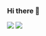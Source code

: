 ### Hi there 👋

<!--
**githoniel/githoniel** is a ✨ _special_ ✨ repository because its `README.md` (this file) appears on your GitHub profile.

Here are some ideas to get you started:

- 🔭 I’m currently working on ...
- 🌱 I’m currently learning ...
- 👯 I’m looking to collaborate on ...
- 🤔 I’m looking for help with ...
- 💬 Ask me about ...
- 📫 How to reach me: ...
- 😄 Pronouns: ...
- ⚡ Fun fact: ...
-->

<div>
  <img src="https://github-readme-stats.vercel.app/api?username=tiwuofficial&count_private=true&theme=algolia" />
  <img src="https://github-readme-stats.vercel.app/api/top-langs/?username=tiwuofficial&layout=compact&theme=algolia" />
</div>
